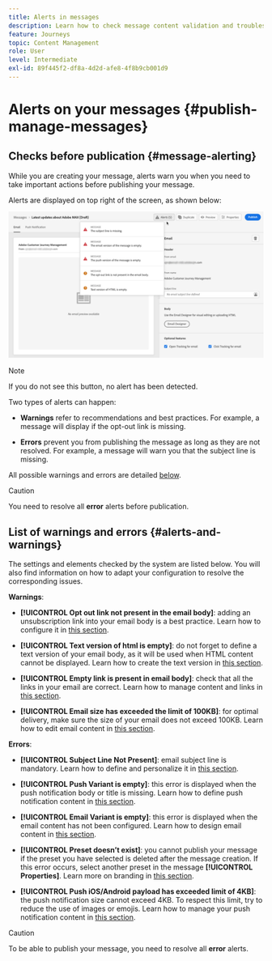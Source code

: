```yaml
---
title: Alerts in messages
description: Learn how to check message content validation and troubleshoot
feature: Journeys
topic: Content Management
role: User
level: Intermediate
exl-id: 89f445f2-df8a-4d2d-afe8-4f8b9cb001d9
---
```

# Alerts on your messages {#publish-manage-messages}

## Checks before publication {#message-alerting}

While you are creating your message, alerts warn you when you need to take important actions before publishing your message.

Alerts are displayed on top right of the screen, as shown below:

![](assets/message-alerts.png)

>[!NOTE]
>
>If you do not see this button, no alert has been detected.

Two types of alerts can happen:

* **Warnings** refer to recommendations and best practices. For example, a message will display if the opt-out link is missing.

* **Errors** prevent you from publishing the message as long as they are not resolved. For example, a message will warn you that the subject line is missing.

All possible warnings and errors are detailed [below](#alerts-and-warnings).

>[!CAUTION]
>
> You need to resolve all **error** alerts before publication.

## List of warnings and errors {#alerts-and-warnings}

The settings and elements checked by the system are listed below. You will also find information on how to adapt your configuration to resolve the corresponding issues.

**Warnings**:

* **[!UICONTROL Opt out link not present in the email body]**: adding an unsubscription link into your email body is a best practice. Learn how to configure it in [this section](consent.md).

* **[!UICONTROL Text version of html is empty]**: do not forget to define a text version of your email body, as it will be used when HTML content cannot be displayed. Learn how to create the text version in [this section](create-email-content.md#generate-text-version).

* **[!UICONTROL Empty link is present in email body]**: check that all the links in your email are correct. Learn how to manage content and links in [this section](create-email-content.md).

* **[!UICONTROL Email size has exceeded the limit of 100KB]**: for optimal delivery, make sure the size of your email does not exceed 100KB. Learn how to edit email content in [this section](create-email-content.md).

**Errors**:

* **[!UICONTROL Subject Line Not Present]**: email subject line is mandatory. Learn how to define and personalize it in [this section](create-email.md).

    <!--HTML is empty when Amp HTML is present-->

* **[!UICONTROL Push Variant is empty]**: this error is displayed when the push notification body or title is missing. Learn how to define push notification content in [this section](create-push.md).

* **[!UICONTROL Email Variant is empty]**: this error is displayed when the email content has not been configured. Learn how to design email content in [this section](design-emails.md).

* **[!UICONTROL Preset doesn’t exist]**: you cannot publish your message if the preset you have selected is deleted after the message creation. If this error occurs, select another preset in the message **[!UICONTROL Properties]**. Learn more on branding in [this section](../configuration/about-subdomain-delegation.md).

* **[!UICONTROL Push iOS/Android payload has exceeded limit of 4KB]**: the push notification size cannot exceed 4KB. To respect this limit, try to reduce the use of images or emojis. Learn how to manage your push notification content in [this section](create-push.md).

>[!CAUTION]
>
> To be able to publish your message, you need to resolve all **error** alerts.

<!--Other issues can stop publication such as:
* The push notification title is empty-->
